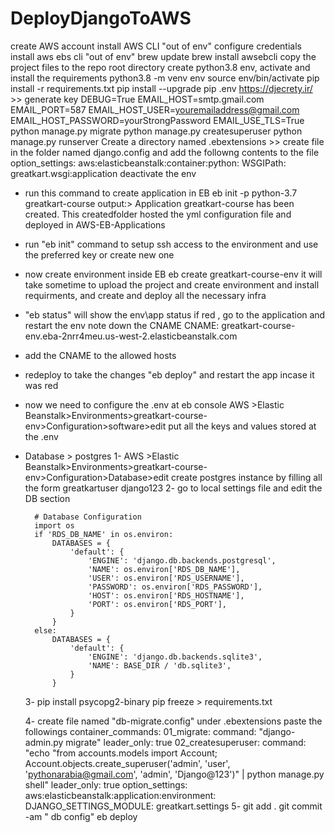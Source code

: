 # DeployDjangoToAWS

create AWS account 
install AWS CLI "out of env"
configure credentials 
install aws ebs cli "out of env"
    brew update
    brew install awsebcli
copy the project files to the repo root directory
create python3.8 env, activate and install the requirements
    python3.8 -m venv env
    source env/bin/activate
    pip install -r requirements.txt
    pip install --upgrade pip
.env
    https://djecrety.ir/   >> generate key
    DEBUG=True
    EMAIL_HOST=smtp.gmail.com
    EMAIL_PORT=587
    EMAIL_HOST_USER=youremailaddress@gmail.com
    EMAIL_HOST_PASSWORD=yourStrongPassword
    EMAIL_USE_TLS=True
python manage.py migrate
python manage.py createsuperuser
python manage.py runserver
Create a directory named .ebextensions  >>
    create file in the folder named django.config and add the followng contents to the file
        option_settings:
            aws:elasticbeanstalk:container:python:
                 WSGIPath: greatkart.wsgi:application
deactivate the env
- run this command to create application in EB
    eb init -p python-3.7 greatkart-course
    output:> Application greatkart-course has been created.
    This createdfolder hosted the yml configuration file and deployed in AWS-EB-Applications
- run "eb init" command to setup ssh access to the environment and use the preferred key or create new one 
- now create environment inside EB 
    eb create greatkart-course-env
    it will take sometime to upload the project and create environment and install requirments, and create and deploy all the necessary infra
- "eb status" will show the env\app status 
if red , go to the application and restart the env
note down the CNAME 
CNAME: greatkart-course-env.eba-2nrr4meu.us-west-2.elasticbeanstalk.com
- add the CNAME to the allowed hosts 
- redeploy to take the changes "eb deploy"
    and restart the app incase it was red 
- now we need to configure the .env at eb console 
    AWS >Elastic Beanstalk>Environments>greatkart-course-env>Configuration>software>edit
    put all the keys and values stored at the .env
- Database > postgres
    1- AWS >Elastic Beanstalk>Environments>greatkart-course-env>Configuration>Database>edit
        create postgres instance by filling all the form 
        greatkartuser
        django123
    2- go to local settings file and edit the DB section 

        # Database Configuration
        import os
        if 'RDS_DB_NAME' in os.environ:
            DATABASES = {
                'default': {
                    'ENGINE': 'django.db.backends.postgresql',
                    'NAME': os.environ['RDS_DB_NAME'],
                    'USER': os.environ['RDS_USERNAME'],
                    'PASSWORD': os.environ['RDS_PASSWORD'],
                    'HOST': os.environ['RDS_HOSTNAME'],
                    'PORT': os.environ['RDS_PORT'],
                }
            }
        else:
            DATABASES = {
                'default': {
                    'ENGINE': 'django.db.backends.sqlite3',
                    'NAME': BASE_DIR / 'db.sqlite3',
                }
            }
    3- pip install psycopg2-binary
       pip freeze > requirements.txt

    4- create file named "db-migrate.config" under .ebextensions
        paste the followings 
        container_commands:
            01_migrate:
                command: "django-admin.py migrate"
                leader_only: true
            02_createsuperuser:
                command: "echo \"from accounts.models import Account; Account.objects.create_superuser('admin', 'user', 'pythonarabia@gmail.com', 'admin', 'Django@123')\" | python manage.py shell"
                leader_only: true
        option_settings:
            aws:elasticbeanstalk:application:environment:
                DJANGO_SETTINGS_MODULE: greatkart.settings
    5- git add .
       git commit -am " db config"
       eb deploy